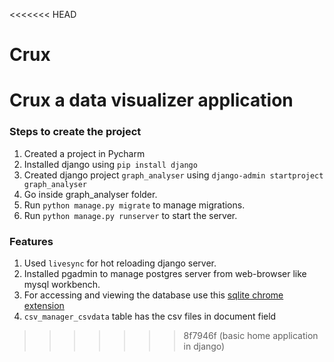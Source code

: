 <<<<<<< HEAD
# Crux
Crux a data visualizer application
=======



### Steps to create the project
1. Created a project in Pycharm
2. Installed django using `pip install django`
3. Created django project `graph_analyser` using `django-admin startproject graph_analyser`
4. Go inside graph_analyser folder.
5. Run `python manage.py migrate` to manage migrations.
5. Run `python manage.py runserver` to start the server.




### Features
1. Used `livesync` for hot reloading django server.
2. Installed pgadmin to manage postgres server from web-browser like mysql workbench.
3. For accessing and viewing the database use this [sqlite chrome extension](https://chrome.google.com/webstore/detail/sqlite-manager/njognipnngillknkhikjecpnbkefclfe/related)
4. `csv_manager_csvdata` table has the csv files in document field
>>>>>>> 8f7946f (basic home application in django)
